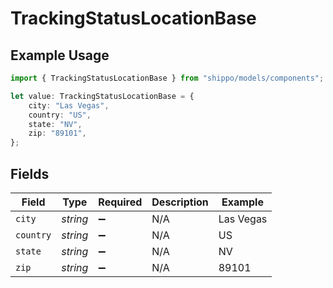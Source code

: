 # TrackingStatusLocationBase

## Example Usage

```typescript
import { TrackingStatusLocationBase } from "shippo/models/components";

let value: TrackingStatusLocationBase = {
    city: "Las Vegas",
    country: "US",
    state: "NV",
    zip: "89101",
};
```

## Fields

| Field              | Type               | Required           | Description        | Example            |
| ------------------ | ------------------ | ------------------ | ------------------ | ------------------ |
| `city`             | *string*           | :heavy_minus_sign: | N/A                | Las Vegas          |
| `country`          | *string*           | :heavy_minus_sign: | N/A                | US                 |
| `state`            | *string*           | :heavy_minus_sign: | N/A                | NV                 |
| `zip`              | *string*           | :heavy_minus_sign: | N/A                | 89101              |